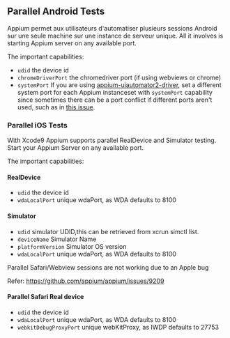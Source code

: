 ## Parallel Android Tests

Appium permet aux utilisateurs d'automatiser plusieurs sessions Android sur une seule machine sur une instance de serveur unique. All it involves is starting Appium server on any available port.

The important capabilities:

- `udid` the device id
- `chromeDriverPort` the chromedriver port (if using webviews or chrome)
- `systemPort` If you are using [appium-uiautomator2-driver](https://github.com/appium/appium-uiautomator2-driver), set a different system port for each Appium instanceset with `systemPort` capability since sometimes there can be a port conflict if different ports aren't used, such as in [this issue](https://github.com/appium/appium/issues/7745).

### Parallel iOS Tests

With Xcode9 Appium supports parallel RealDevice and Simulator testing. Start your Appium Server on any available port.

The important capabilities:

#### RealDevice

- `udid` the device id
- `wdaLocalPort` unique wdaPort, as WDA defaults to 8100

#### Simulator

- `udid` simulator UDID,this can be retrieved from xcrun simctl list.
- `deviceName` Simulator Name
- `platformVersion` Simulator OS version
- `wdaLocalPort` unique wdaPort, as WDA defaults to 8100

Parallel Safari/Webview sessions are not working due to an Apple bug

Refer: https://github.com/appium/appium/issues/9209

#### Parallel Safari Real device

- `udid` the device id
- `wdaLocalPort` unique wdaPort, as WDA defaults to 8100
- `webkitDebugProxyPort` unique webKitProxy, as IWDP defaults to 27753